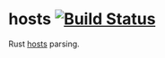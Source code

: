 # hosts [![Build Status](https://travis-ci.com/haydenhughes/hosts.svg?branch=master)](https://travis-ci.com/haydenhughes/hosts)

Rust [hosts](https://en.wikipedia.org/wiki/Hosts_(file)) parsing.
